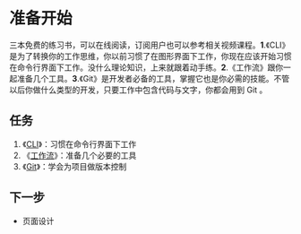 # 准备开始

三本免费的练习书，可以在线阅读，订阅用户也可以参考相关视频课程。**1**.《CLI》是为了转换你的工作思维，你以前习惯了在图形界面下工作，你现在应该开始习惯在命令行界面下工作。没什么理论知识，上来就跟着动手练。**2**.《工作流》跟你一起准备几个工具。**3**.《Git》是开发者必备的工具，掌握它也是你必需的技能。不管以后你做什么类型的开发，只要工作中包含代码与文字，你都会用到 Git 。 

## 任务

1. 《[CLI](https://cli.ninghao.net/)》：习惯在命令行界面下工作
2. 《[工作流](https://workflow.ninghao.net/)》：准备几个必要的工具
3. 《[Git](https://git.ninghao.net/)》：学会为项目做版本控制

## 下一步

* 页面设计



